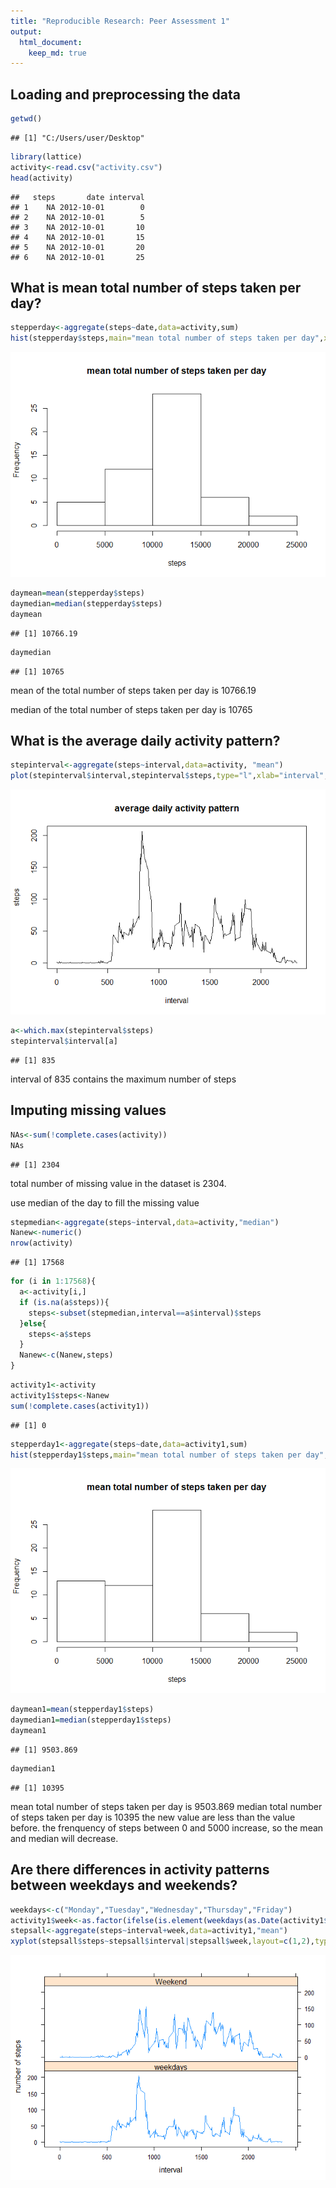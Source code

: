 ```yaml
---
title: "Reproducible Research: Peer Assessment 1"
output: 
  html_document:
    keep_md: true
---
```




## Loading and preprocessing the data

```r
getwd()
```

```
## [1] "C:/Users/user/Desktop"
```

```r
library(lattice)
activity<-read.csv("activity.csv")
head(activity)
```

```
##   steps       date interval
## 1    NA 2012-10-01        0
## 2    NA 2012-10-01        5
## 3    NA 2012-10-01       10
## 4    NA 2012-10-01       15
## 5    NA 2012-10-01       20
## 6    NA 2012-10-01       25
```

## What is mean total number of steps taken per day?

```r
stepperday<-aggregate(steps~date,data=activity,sum)
hist(stepperday$steps,main="mean total number of steps taken per day",xlab="steps")
```

![](PA1_template_files/figure-html/unnamed-chunk-2-1.png)<!-- -->

```r
daymean=mean(stepperday$steps)
daymedian=median(stepperday$steps)
daymean
```

```
## [1] 10766.19
```

```r
daymedian
```

```
## [1] 10765
```
mean of the total number of steps taken per day is 10766.19

median of the total number of steps taken per day is 10765
## What is the average daily activity pattern?

```r
stepinterval<-aggregate(steps~interval,data=activity, "mean")
plot(stepinterval$interval,stepinterval$steps,type="l",xlab="interval",ylab="steps",main="average daily activity pattern")
```

![](PA1_template_files/figure-html/unnamed-chunk-3-1.png)<!-- -->

```r
a<-which.max(stepinterval$steps)
stepinterval$interval[a]
```

```
## [1] 835
```
interval of 835 contains the maximum number of steps

## Imputing missing values

```r
NAs<-sum(!complete.cases(activity))
NAs
```

```
## [1] 2304
```

total number of missing value in the dataset is 2304.

use median of the day to fill the missing value

```r
stepmedian<-aggregate(steps~interval,data=activity,"median")
Nanew<-numeric()
nrow(activity)
```

```
## [1] 17568
```

```r
for (i in 1:17568){
  a<-activity[i,]
  if (is.na(a$steps)){
    steps<-subset(stepmedian,interval==a$interval)$steps
  }else{
    steps<-a$steps
  }
  Nanew<-c(Nanew,steps)
}
```


```r
activity1<-activity
activity1$steps<-Nanew
sum(!complete.cases(activity1))
```

```
## [1] 0
```

```r
stepperday1<-aggregate(steps~date,data=activity1,sum)
hist(stepperday1$steps,main="mean total number of steps taken per day",xlab="steps")
```

![](PA1_template_files/figure-html/unnamed-chunk-7-1.png)<!-- -->

```r
daymean1=mean(stepperday1$steps)
daymedian1=median(stepperday1$steps)
daymean1
```

```
## [1] 9503.869
```

```r
daymedian1
```

```
## [1] 10395
```

mean total number of steps taken per day is 9503.869
median total number of steps taken per day is 10395
the new value are less than the value before.
the frenquency of steps between 0 and 5000 increase, so the mean and median will decrease.

## Are there differences in activity patterns between weekdays and weekends?

```r
weekdays<-c("Monday","Tuesday","Wednesday","Thursday","Friday")
activity1$week<-as.factor(ifelse(is.element(weekdays(as.Date(activity1$date)),weekdays),"weekdays","Weekend"))
stepsall<-aggregate(steps~interval+week,data=activity1,"mean")
xyplot(stepsall$steps~stepsall$interval|stepsall$week,layout=c(1,2),type="l",xlab="interval",ylab="number of steps")
```

![](PA1_template_files/figure-html/unnamed-chunk-8-1.png)<!-- -->

